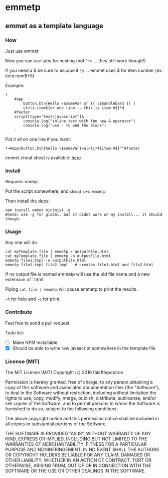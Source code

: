 # emmetp
## emmet as a template language

### How
Just use emmet

Now you can use tabs for nesting (not `^+>` ... they still work though!)

If you need a $ be sure to escape it `\$` ... emmet uses $ for item number (ex: item.num$*5)

Example:

	!
		#app
			button.btn{Hello \$someVar or {{ \$handlebars }} }
			ul>li.item${or one line... this is item #$}*4
		#footer
		script[type="text/javascript"]&
			console.log("inline text with the new & operator")
			console.log("use - to end the block")
		-
			  
Put it all on one line if you want:

	!>#app>button.btn{hello \$someVar}+ul>li*4{item #$}^^#footer

emmet cheat sheat is available: [here](http://docs.emmet.io/cheat-sheet/)

### Install

Requires nodejs

Put the script somewhere, and `chmod u+x emmetp`

Then install the deps: 

	npm install emmet minimist -g
	#note: use -g for global, but it didnt work on my install... it should though.

### Usage

Any one will do

	cat myTemplate.file | emmetp > outputFile.html
	cat myTemplate.file | emmetp -o outputFile.html 
	emmetp file1.tmpl -o outputFile.html
	emmetp file1.tmpl file2.tmpl   # creates file1.html and file2.html

If no output file is named emmetp will use the old file name and a new extension of '.html'.

Piping `cat file | emmetp` will cause emmetp to print the results.

`-h` for help and `-p` for print.

### Contribute
Feel free to send a pull request.

Todo list:

* [ ] Make NPM installable
* [X] Should be able to write raw javascript somewhere in the template file

### License (MIT)
The MIT License (MIT)
Copyright (c) 2016 falafflepotatoe

Permission is hereby granted, free of charge, to any person obtaining a copy of this software and associated documentation files (the "Software"), to deal in the Software without restriction, including without limitation the rights to use, copy, modify, merge, publish, distribute, sublicense, and/or sell copies of the Software, and to permit persons to whom the Software is furnished to do so, subject to the following conditions:

The above copyright notice and this permission notice shall be included in all copies or substantial portions of the Software.

THE SOFTWARE IS PROVIDED "AS IS", WITHOUT WARRANTY OF ANY KIND, EXPRESS OR IMPLIED, INCLUDING BUT NOT LIMITED TO THE WARRANTIES OF MERCHANTABILITY, FITNESS FOR A PARTICULAR PURPOSE AND NONINFRINGEMENT. IN NO EVENT SHALL THE AUTHORS OR COPYRIGHT HOLDERS BE LIABLE FOR ANY CLAIM, DAMAGES OR OTHER LIABILITY, WHETHER IN AN ACTION OF CONTRACT, TORT OR OTHERWISE, ARISING FROM, OUT OF OR IN CONNECTION WITH THE SOFTWARE OR THE USE OR OTHER DEALINGS IN THE SOFTWARE.

